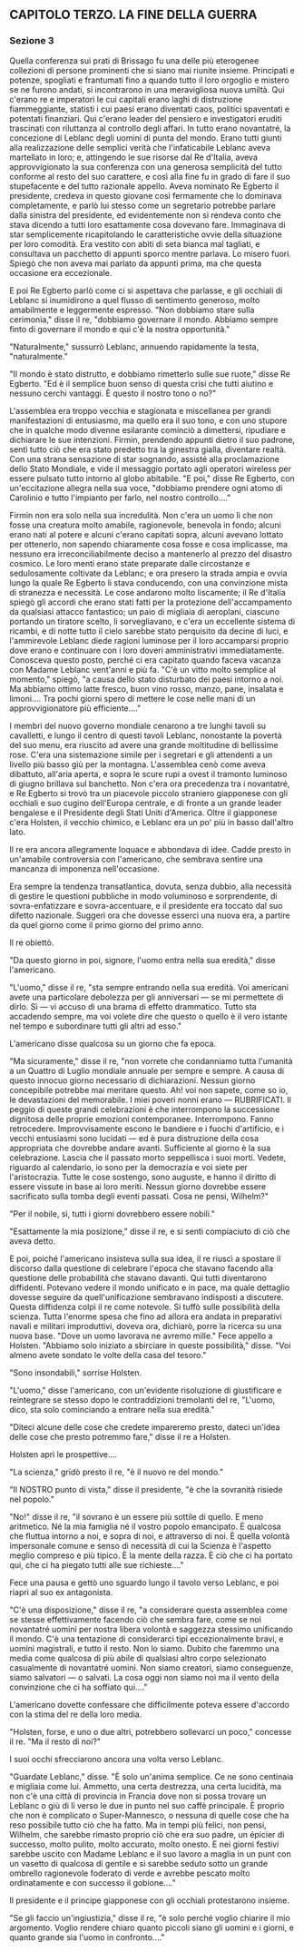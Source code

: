 ## CAPITOLO TERZO. LA FINE DELLA GUERRA

### Sezione 3

Quella conferenza sui prati di Brissago fu una delle più eterogenee collezioni di persone prominenti che si siano mai riunite insieme. Principati e potenze, spogliati e frantumati fino a quando tutto il loro orgoglio e mistero se ne furono andati, si incontrarono in una meravigliosa nuova umiltà. Qui c'erano re e imperatori le cui capitali erano laghi di distruzione fiammeggiante, statisti i cui paesi erano diventati caos, politici spaventati e potentati finanziari. Qui c'erano leader del pensiero e investigatori eruditi trascinati con riluttanza al controllo degli affari. In tutto erano novantatré, la concezione di Leblanc degli uomini di punta del mondo. Erano tutti giunti alla realizzazione delle semplici verità che l'infaticabile Leblanc aveva martellato in loro; e, attingendo le sue risorse dal Re d'Italia, aveva approvvigionato la sua conferenza con una generosa semplicità del tutto conforme al resto del suo carattere, e così alla fine fu in grado di fare il suo stupefacente e del tutto razionale appello. Aveva nominato Re Egberto il presidente, credeva in questo giovane così fermamente che lo dominava completamente, e parlò lui stesso come un segretario potrebbe parlare dalla sinistra del presidente, ed evidentemente non si rendeva conto che stava dicendo a tutti loro esattamente cosa dovevano fare. Immaginava di star semplicemente ricapitolando le caratteristiche ovvie della situazione per loro comodità. Era vestito con abiti di seta bianca mal tagliati, e consultava un pacchetto di appunti sporco mentre parlava. Lo misero fuori. Spiegò che non aveva mai parlato da appunti prima, ma che questa occasione era eccezionale.

E poi Re Egberto parlò come ci si aspettava che parlasse, e gli occhiali di Leblanc si inumidirono a quel flusso di sentimento generoso, molto amabilmente e leggermente espresso. "Non dobbiamo stare sulla cerimonia," disse il re, "dobbiamo governare il mondo. Abbiamo sempre finto di governare il mondo e qui c'è la nostra opportunità."

"Naturalmente," sussurrò Leblanc, annuendo rapidamente la testa, "naturalmente."

"Il mondo è stato distrutto, e dobbiamo rimetterlo sulle sue ruote," disse Re Egberto. "Ed è il semplice buon senso di questa crisi che tutti aiutino e nessuno cerchi vantaggi. È questo il nostro tono o no?"

L'assemblea era troppo vecchia e stagionata e miscellanea per grandi manifestazioni di entusiasmo, ma quello era il suo tono, e con uno stupore che in qualche modo divenne esilarante cominciò a dimettersi, ripudiare e dichiarare le sue intenzioni. Firmin, prendendo appunti dietro il suo padrone, sentì tutto ciò che era stato predetto tra la ginestra gialla, diventare realtà. Con una strana sensazione di star sognando, assisté alla proclamazione dello Stato Mondiale, e vide il messaggio portato agli operatori wireless per essere pulsato tutto intorno al globo abitabile. "E poi," disse Re Egberto, con un'eccitazione allegra nella sua voce, "dobbiamo prendere ogni atomo di Carolinio e tutto l'impianto per farlo, nel nostro controllo...."

Firmin non era solo nella sua incredulità. Non c'era un uomo lì che non fosse una creatura molto amabile, ragionevole, benevola in fondo; alcuni erano nati al potere e alcuni c'erano capitati sopra, alcuni avevano lottato per ottenerlo, non sapendo chiaramente cosa fosse e cosa implicasse, ma nessuno era irreconciliabilmente deciso a mantenerlo al prezzo del disastro cosmico. Le loro menti erano state preparate dalle circostanze e sedulosamente coltivate da Leblanc; e ora presero la strada ampia e ovvia lungo la quale Re Egberto li stava conducendo, con una convinzione mista di stranezza e necessità. Le cose andarono molto liscamente; il Re d'Italia spiegò gli accordi che erano stati fatti per la protezione dell'accampamento da qualsiasi attacco fantastico; un paio di migliaia di aeroplani, ciascuno portando un tiratore scelto, li sorvegliavano, e c'era un eccellente sistema di ricambi, e di notte tutto il cielo sarebbe stato perquisito da decine di luci, e l'ammirevole Leblanc diede ragioni luminose per il loro accamparsi proprio dove erano e continuare con i loro doveri amministrativi immediatamente. Conosceva questo posto, perché ci era capitato quando faceva vacanza con Madame Leblanc vent'anni e più fa. "C'è un vitto molto semplice al momento," spiegò, "a causa dello stato disturbato dei paesi intorno a noi. Ma abbiamo ottimo latte fresco, buon vino rosso, manzo, pane, insalata e limoni.... Tra pochi giorni spero di mettere le cose nelle mani di un approvvigionatore più efficiente...."

I membri del nuovo governo mondiale cenarono a tre lunghi tavoli su cavalletti, e lungo il centro di questi tavoli Leblanc, nonostante la povertà del suo menu, era riuscito ad avere una grande moltitudine di bellissime rose. C'era una sistemazione simile per i segretari e gli attendenti a un livello più basso giù per la montagna. L'assemblea cenò come aveva dibattuto, all'aria aperta, e sopra le scure rupi a ovest il tramonto luminoso di giugno brillava sul banchetto. Non c'era ora precedenza tra i novantatré, e Re Egberto si trovò tra un piacevole piccolo straniero giapponese con gli occhiali e suo cugino dell'Europa centrale, e di fronte a un grande leader bengalese e il Presidente degli Stati Uniti d'America. Oltre il giapponese c'era Holsten, il vecchio chimico, e Leblanc era un po' più in basso dall'altro lato.

Il re era ancora allegramente loquace e abbondava di idee. Cadde presto in un'amabile controversia con l'americano, che sembrava sentire una mancanza di imponenza nell'occasione.

Era sempre la tendenza transatlantica, dovuta, senza dubbio, alla necessità di gestire le questioni pubbliche in modo voluminoso e sorprendente, di sovra-enfatizzare e sovra-accentuare, e il presidente era toccato dal suo difetto nazionale. Suggerì ora che dovesse esserci una nuova era, a partire da quel giorno come il primo giorno del primo anno.

Il re obiettò.

"Da questo giorno in poi, signore, l'uomo entra nella sua eredità," disse l'americano.

"L'uomo," disse il re, "sta sempre entrando nella sua eredità. Voi americani avete una particolare debolezza per gli anniversari — se mi permettete di dirlo. Sì — vi accuso di una brama di effetto drammatico. Tutto sta accadendo sempre, ma voi volete dire che questo o quello è il vero istante nel tempo e subordinare tutti gli altri ad esso."

L'americano disse qualcosa su un giorno che fa epoca.

"Ma sicuramente," disse il re, "non vorrete che condanniamo tutta l'umanità a un Quattro di Luglio mondiale annuale per sempre e sempre. A causa di questo innocuo giorno necessario di dichiarazioni. Nessun giorno concepibile potrebbe mai meritare questo. Ah! voi non sapete, come so io, le devastazioni del memorabile. I miei poveri nonni erano — RUBRIFICATI. Il peggio di queste grandi celebrazioni è che interrompono la successione dignitosa delle proprie emozioni contemporanee. Interrompono. Fanno retrocedere. Improvvisamente escono le bandiere e i fuochi d'artificio, e i vecchi entusiasmi sono lucidati — ed è pura distruzione della cosa appropriata che dovrebbe andare avanti. Sufficiente al giorno è la sua celebrazione. Lascia che il passato morto seppellisca i suoi morti. Vedete, riguardo al calendario, io sono per la democrazia e voi siete per l'aristocrazia. Tutte le cose sostengo, sono auguste, e hanno il diritto di essere vissute in base ai loro meriti. Nessun giorno dovrebbe essere sacrificato sulla tomba degli eventi passati. Cosa ne pensi, Wilhelm?"

"Per il nobile, sì, tutti i giorni dovrebbero essere nobili."

"Esattamente la mia posizione," disse il re, e si sentì compiaciuto di ciò che aveva detto.

E poi, poiché l'americano insisteva sulla sua idea, il re riuscì a spostare il discorso dalla questione di celebrare l'epoca che stavano facendo alla questione delle probabilità che stavano davanti. Qui tutti diventarono diffidenti. Potevano vedere il mondo unificato e in pace, ma quale dettaglio dovesse seguire da quell'unificazione sembravano indisposti a discutere. Questa diffidenza colpì il re come notevole. Si tuffò sulle possibilità della scienza. Tutta l'enorme spesa che fino ad allora era andata in preparativi navali e militari improduttivi, doveva ora, dichiarò, porre la ricerca su una nuova base. "Dove un uomo lavorava ne avremo mille." Fece appello a Holsten. "Abbiamo solo iniziato a sbirciare in queste possibilità," disse. "Voi almeno avete sondato le volte della casa del tesoro."

"Sono insondabili," sorrise Holsten.

"L'uomo," disse l'americano, con un'evidente risoluzione di giustificare e reintegrare se stesso dopo le contraddizioni tremolanti del re, "L'uomo, dico, sta solo cominciando a entrare nella sua eredità."

"Diteci alcune delle cose che credete impareremo presto, dateci un'idea delle cose che presto potremmo fare," disse il re a Holsten.

Holsten aprì le prospettive....

"La scienza," gridò presto il re, "è il nuovo re del mondo."

"Il NOSTRO punto di vista," disse il presidente, "è che la sovranità risiede nel popolo."

"No!" disse il re, "il sovrano è un essere più sottile di quello. E meno aritmetico. Né la mia famiglia né il vostro popolo emancipato. È qualcosa che fluttua intorno a noi, e sopra di noi, e attraverso di noi. È quella volontà impersonale comune e senso di necessità di cui la Scienza è l'aspetto meglio compreso e più tipico. È la mente della razza. È ciò che ci ha portato qui, che ci ha piegato tutti alle sue richieste...."

Fece una pausa e gettò uno sguardo lungo il tavolo verso Leblanc, e poi riaprì al suo ex antagonista.

"C'è una disposizione," disse il re, "a considerare questa assemblea come se stesse effettivamente facendo ciò che sembra fare, come se noi novantatré uomini per nostra libera volontà e saggezza stessimo unificando il mondo. C'è una tentazione di considerarci tipi eccezionalmente bravi, e uomini magistrali, e tutto il resto. Non lo siamo. Dubito che faremmo una media come qualcosa di più abile di qualsiasi altro corpo selezionato casualmente di novantatré uomini. Non siamo creatori, siamo conseguenze, siamo salvatori — o salvati. La cosa oggi non siamo noi ma il vento della convinzione che ci ha soffiato qui...."

L'americano dovette confessare che difficilmente poteva essere d'accordo con la stima del re della loro media.

"Holsten, forse, e uno o due altri, potrebbero sollevarci un poco," concesse il re. "Ma il resto di noi?"

I suoi occhi sfrecciarono ancora una volta verso Leblanc.

"Guardate Leblanc," disse. "È solo un'anima semplice. Ce ne sono centinaia e migliaia come lui. Ammetto, una certa destrezza, una certa lucidità, ma non c'è una città di provincia in Francia dove non si possa trovare un Leblanc o giù di lì verso le due in punto nel suo caffè principale. È proprio che non è complicato o Super-Mannesco, o nessuna di quelle cose che ha reso possibile tutto ciò che ha fatto. Ma in tempi più felici, non pensi, Wilhelm, che sarebbe rimasto proprio ciò che era suo padre, un épicier di successo, molto pulito, molto accurato, molto onesto. E nei giorni festivi sarebbe uscito con Madame Leblanc e il suo lavoro a maglia in un punt con un vasetto di qualcosa di gentile e si sarebbe seduto sotto un grande ombrello ragionevole foderato di verde e avrebbe pescato molto ordinatamente e con successo il gobione...."

Il presidente e il principe giapponese con gli occhiali protestarono insieme.

"Se gli faccio un'ingiustizia," disse il re, "è solo perché voglio chiarire il mio argomento. Voglio rendere chiaro quanto piccoli siano gli uomini e i giorni, e quanto grande sia l'uomo in confronto...."

